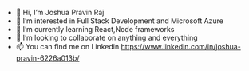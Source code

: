 - 👋 Hi, I’m Joshua Pravin Raj
- 👀 I’m interested in Full Stack Development and Microsoft Azure
- 🌱 I’m currently learning React,Node frameworks
- 💞️ I’m looking to collaborate on anything and everything
- 📫 You can find me on Linkedin https://www.linkedin.com/in/joshua-pravin-6226a013b/

<!---
josh-jpr/josh-jpr is a ✨ special ✨ repository because its `README.md` (this file) appears on your GitHub profile.
You can click the Preview link to take a look at your changes.
--->

